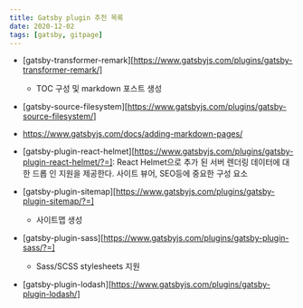 ```yaml
---
title: Gatsby plugin 추천 목록
date: 2020-12-02
tags: [gatsby, gitpage]
---
```




- [gatsby-transformer-remark][https://www.gatsbyjs.com/plugins/gatsby-transformer-remark/]
  - TOC 구성 및 markdown 포스트 생성 

- [gatsby-source-filesystem][https://www.gatsbyjs.com/plugins/gatsby-source-filesystem/]

- https://www.gatsbyjs.com/docs/adding-markdown-pages/


- [gatsby-plugin-react-helmet][https://www.gatsbyjs.com/plugins/gatsby-plugin-react-helmet/?=]: React Helmet으로 추가 된 서버 렌더링 데이터에 대한 드롭 인 지원을 제공한다. 사이트 뷰어, SEO등에 중요한 구성 요소

- [gatsby-plugin-sitemap][https://www.gatsbyjs.com/plugins/gatsby-plugin-sitemap/?=]
  - 사이트맵 생성

- [gatsby-plugin-sass][https://www.gatsbyjs.com/plugins/gatsby-plugin-sass/?=]
  - Sass/SCSS stylesheets 지원

- [gatsby-plugin-lodash][https://www.gatsbyjs.com/plugins/gatsby-plugin-lodash/]